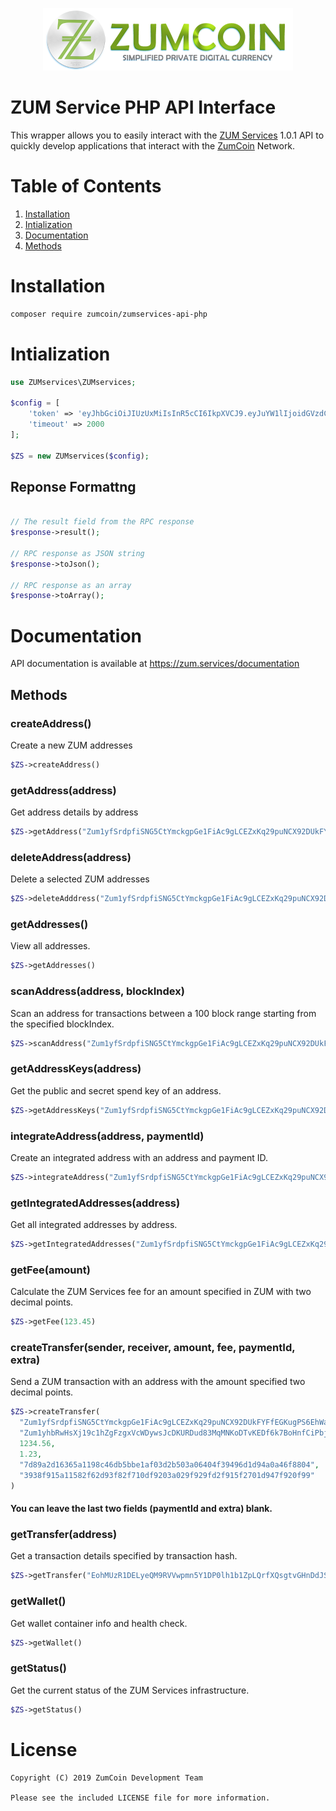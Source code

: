 <p align="center"><img src="https://raw.githubusercontent.com/zumcoin/zum-assets/master/ZumCoin/zumcoin_logo_design/3d_green_lite_bg/ZumLogo_800x200px_lite_bg.png" width="400"></p>

# ZUM Service PHP API Interface

This wrapper allows you to easily interact with the [ZUM Services](https://zum.services) 1.0.1 API to quickly develop applications that interact with the [ZumCoin](https://zumcoin.org) Network.


# Table of Contents

1. [Installation](#installation)
2. [Intialization](#intialization)
3. [Documentation](#documentation)
  1. [Methods](#methods)


# Installation

```bash
composer require zumcoin/zumservices-api-php
```


# Intialization

```php
use ZUMservices\ZUMservices;

$config = [
    'token' => 'eyJhbGciOiJIUzUxMiIsInR5cCI6IkpXVCJ9.eyJuYW1lIjoidGVzdCIsImFwcElkIjo0LCJ1c2VySWQiOjYsInBlcm1pc3Npb25zIjpbImFkZHJlc3M6bmV3Il0sImlhdCI6MTUzNjU4NTM2NywiZXhwIjoxNTM5MTc3MzY3LCJhdWQiOiJ0dXJ0bGV3YWxsZXQuaW8iLCJpc3MiOiJUUlRMIFNlcnZpY2VzIiwianRpIjoiMzMifQ.AEHXmvTo8RfNuZ15Y3IGPRhZPaJxFSmOZvVv2YGN9L4We7bXslIPxhMv_n_5cNW8sIgE2Fr-46OTb5H5AFgpjA',
    'timeout' => 2000
];

$ZS = new ZUMservices($config);

```

## Reponse Formattng

```php

// The result field from the RPC response
$response->result();

// RPC response as JSON string
$response->toJson();

// RPC response as an array
$response->toArray();
``` 


# Documentation

API documentation is available at https://zum.services/documentation


## Methods

### createAddress()
Create a new ZUM addresses

```php
$ZS->createAddress()
```


### getAddress(address)
Get address details by address
```php
$ZS->getAddress("Zum1yfSrdpfiSNG5CtYmckgpGe1FiAc9gLCEZxKq29puNCX92DUkFYFfEGKugPS6EhWaJXmhAzhePGs3jXvNgK4NbWXG4yaGBHC")
```


### deleteAddress(address)
Delete a selected ZUM addresses

```php
$ZS->deleteAdddress("Zum1yfSrdpfiSNG5CtYmckgpGe1FiAc9gLCEZxKq29puNCX92DUkFYFfEGKugPS6EhWaJXmhAzhePGs3jXvNgK4NbWXG4yaGBHC")
```


### getAddresses()
View all addresses.

```php
$ZS->getAddresses()
```


### scanAddress(address, blockIndex)
Scan an address for transactions between a 100 block range starting from the specified blockIndex.

```php
$ZS->scanAddress("Zum1yfSrdpfiSNG5CtYmckgpGe1FiAc9gLCEZxKq29puNCX92DUkFYFfEGKugPS6EhWaJXmhAzhePGs3jXvNgK4NbWXG4yaGBHC", 899093)
```


### getAddressKeys(address)
Get the public and secret spend key of an address.

```php
$ZS->getAddressKeys("Zum1yfSrdpfiSNG5CtYmckgpGe1FiAc9gLCEZxKq29puNCX92DUkFYFfEGKugPS6EhWaJXmhAzhePGs3jXvNgK4NbWXG4yaGBHC")
```


### integrateAddress(address, paymentId)
Create an integrated address with an address and payment ID.

```php
$ZS->integrateAddress("Zum1yfSrdpfiSNG5CtYmckgpGe1FiAc9gLCEZxKq29puNCX92DUkFYFfEGKugPS6EhWaJXmhAzhePGs3jXvNgK4NbWXG4yaGBHC", "7d89a2d16365a1198c46db5bbe1af03d2b503a06404f39496d1d94a0a46f8804")
```


### getIntegratedAddresses(address)
Get all integrated addresses by address.

```php
$ZS->getIntegratedAddresses("Zum1yfSrdpfiSNG5CtYmckgpGe1FiAc9gLCEZxKq29puNCX92DUkFYFfEGKugPS6EhWaJXmhAzhePGs3jXvNgK4NbWXG4yaGBHC")
```


### getFee(amount)
Calculate the ZUM Services fee for an amount specified in ZUM with two decimal points.

```php
$ZS->getFee(123.45)
```


### createTransfer(sender, receiver, amount, fee, paymentId, extra)
Send a ZUM transaction with an address with the amount specified two decimal points.

```php
$ZS->createTransfer(
  "Zum1yfSrdpfiSNG5CtYmckgpGe1FiAc9gLCEZxKq29puNCX92DUkFYFfEGKugPS6EhWaJXmhAzhePGs3jXvNgK4NbWXG4yaGBHC",
  "Zum1yhbRwHsXj19c1hZgFzgxVcWDywsJcDKURDud83MqMNKoDTvKEDf6k7BoHnfCiPbj4kY2arEmQTwiVmhoELPv3UKhjYjCMcm",
  1234.56,
  1.23,
  "7d89a2d16365a1198c46db5bbe1af03d2b503a06404f39496d1d94a0a46f8804",
  "3938f915a11582f62d93f82f710df9203a029f929fd2f915f2701d947f920f99"
)
```
#### You can leave the last two fields (paymentId and extra) blank.


### getTransfer(address)
Get a transaction details specified by transaction hash.

```php
$ZS->getTransfer("EohMUzR1DELyeQM9RVVwpmn5Y1DP0lh1b1ZpLQrfXQsgtvGHnDdJSG31nX2yESYZ")
```


### getWallet()
Get wallet container info and health check.

```php
$ZS->getWallet()
```


### getStatus()
Get the current status of the ZUM Services infrastructure.

```php
$ZS->getStatus()
```

# License

```
Copyright (C) 2019 ZumCoin Development Team

Please see the included LICENSE file for more information.
```

